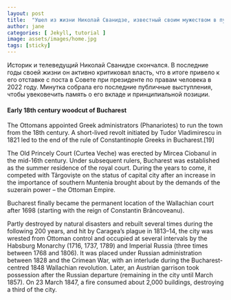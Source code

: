 ```yaml
---
layout: post
title:  "Ушел из жизни Николай Сванидзе, известный своим мужеством в публичных спорах с Путиным."
author: jane
categories: [ Jekyll, tutorial ]
image: assets/images/home.jpg
tags: [sticky]
---
```


Историк и телеведущий Николай Сванидзе скончался. В последние годы своей жизни он активно критиковал власть, что в итоге привело к его отставке с поста в Совете при президенте по правам человека в 2022 году. Минутка собрала его последние публичные выступления, чтобы увековечить память о его вкладе и принципиальной позиции.

#### Early 18th century woodcut of Bucharest

The Ottomans appointed Greek administrators (Phanariotes) to run the town from the 18th century. A short-lived revolt initiated by Tudor Vladimirescu in 1821 led to the end of the rule of Constantinople Greeks in Bucharest.[19]

The Old Princely Court (Curtea Veche) was erected by Mircea Ciobanul in the mid-16th century. Under subsequent rulers, Bucharest was established as the summer residence of the royal court. During the years to come, it competed with Târgoviște on the status of capital city after an increase in the importance of southern Muntenia brought about by the demands of the suzerain power – the Ottoman Empire.

Bucharest finally became the permanent location of the Wallachian court after 1698 (starting with the reign of Constantin Brâncoveanu).

Partly destroyed by natural disasters and rebuilt several times during the following 200 years, and hit by Caragea’s plague in 1813–14, the city was wrested from Ottoman control and occupied at several intervals by the Habsburg Monarchy (1716, 1737, 1789) and Imperial Russia (three times between 1768 and 1806). It was placed under Russian administration between 1828 and the Crimean War, with an interlude during the Bucharest-centred 1848 Wallachian revolution. Later, an Austrian garrison took possession after the Russian departure (remaining in the city until March 1857). On 23 March 1847, a fire consumed about 2,000 buildings, destroying a third of the city.
